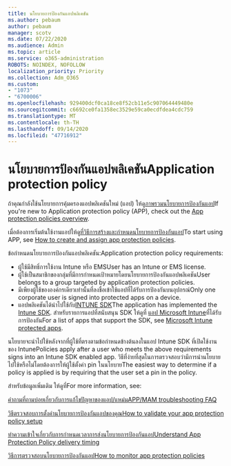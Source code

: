```yaml
---
title: นโยบายการป้องกันแอปพลิเคชัน
ms.author: pebaum
author: pebaum
manager: scotv
ms.date: 07/22/2020
ms.audience: Admin
ms.topic: article
ms.service: o365-administration
ROBOTS: NOINDEX, NOFOLLOW
localization_priority: Priority
ms.collection: Adm_O365
ms.custom:
- "1073"
- "6700006"
ms.openlocfilehash: 929400dcf0ca18ce8f52cb11e5c907064449480e
ms.sourcegitcommit: c6692ce0fa1358ec3529e59ca0ecdfdea4cdc759
ms.translationtype: MT
ms.contentlocale: th-TH
ms.lasthandoff: 09/14/2020
ms.locfileid: "47716912"
---
```

# <a name="application-protection-policy"></a><span data-ttu-id="4d7be-102">นโยบายการป้องกันแอปพลิเคชัน</span><span class="sxs-lookup"><span data-stu-id="4d7be-102">Application protection policy</span></span>

<span data-ttu-id="4d7be-103">ถ้าคุณกำลังใช้นโยบายการคุ้มครองแอปพลิเคชันใหม่ (แอป) ให้ดู[ภาพรวมนโยบายการป้องกันแอป](https://docs.microsoft.com/intune/apps/app-protection-policy)</span><span class="sxs-lookup"><span data-stu-id="4d7be-103">If you're new to Application protection policy (APP), check out the [App protection policies overview](https://docs.microsoft.com/intune/apps/app-protection-policy).</span></span>

<span data-ttu-id="4d7be-104">เมื่อต้องการเริ่มต้นใช้งานแอปให้ดู[ที่วิธีการสร้างและกำหนดนโยบายการป้องกันแอป](https://docs.microsoft.com/intune/app-protection-policies)</span><span class="sxs-lookup"><span data-stu-id="4d7be-104">To start using APP, see [How to create and assign app protection policies](https://docs.microsoft.com/intune/app-protection-policies).</span></span>

<span data-ttu-id="4d7be-105">ข้อกำหนดนโยบายการป้องกันแอปพลิเคชัน:</span><span class="sxs-lookup"><span data-stu-id="4d7be-105">Application protection policy requirements:</span></span>

- <span data-ttu-id="4d7be-106">ผู้ใช้มีสิทธิ์การใช้งาน Intune หรือ EMS</span><span class="sxs-lookup"><span data-stu-id="4d7be-106">User has an Intune or EMS license.</span></span>
- <span data-ttu-id="4d7be-107">ผู้ใช้เป็นสมาชิกของกลุ่มที่มีการกำหนดเป้าหมายโดยนโยบายการป้องกันแอปพลิเคชัน</span><span class="sxs-lookup"><span data-stu-id="4d7be-107">User belongs to a group targeted by application protection policies.</span></span>
- <span data-ttu-id="4d7be-108">มีเพียงผู้ใช้ขององค์กรเดียวเท่านั้นที่ลงชื่อเข้าใช้แอปที่ได้รับการป้องกันบนอุปกรณ์</span><span class="sxs-lookup"><span data-stu-id="4d7be-108">Only one corporate user is signed into protected apps on a device.</span></span>
- <span data-ttu-id="4d7be-109">แอปพลิเคชันได้นำไปใช้กับ[INTUNE SDK](https://docs.microsoft.com/intune/app-sdk-get-started)</span><span class="sxs-lookup"><span data-stu-id="4d7be-109">The application has implemented the [Intune SDK](https://docs.microsoft.com/intune/app-sdk-get-started).</span></span> <span data-ttu-id="4d7be-110">สำหรับรายการแอปที่สนับสนุน SDK ให้ดูที่ [แอป Microsoft Intune](https://docs.microsoft.com/intune/apps-supported-intune-apps)ที่ได้รับการป้องกัน</span><span class="sxs-lookup"><span data-stu-id="4d7be-110">For a list of apps that support the SDK, see [Microsoft Intune protected apps](https://docs.microsoft.com/intune/apps-supported-intune-apps).</span></span>

<span data-ttu-id="4d7be-111">นโยบายจะนำไปใช้หลังจากที่ผู้ใช้ที่ตรงตามข้อกำหนดข้างต้นลงในแอป Intune SDK ที่เปิดใช้งานของ Intune</span><span class="sxs-lookup"><span data-stu-id="4d7be-111">Policies apply after a user who meets the above requirements signs into an Intune SDK enabled app.</span></span> <span data-ttu-id="4d7be-112">วิธีที่ง่ายที่สุดในการตรวจสอบว่ามีการนำนโยบายไปใช้หรือไม่โดยต้องการให้ผู้ใช้ตั้งค่า pin ในนโยบาย</span><span class="sxs-lookup"><span data-stu-id="4d7be-112">The easiest way to determine if a policy is applied is by requiring that the user set a pin in the policy.</span></span> 

<span data-ttu-id="4d7be-113">สำหรับข้อมูลเพิ่มเติม ให้ดูที่</span><span class="sxs-lookup"><span data-stu-id="4d7be-113">For more information, see:</span></span>

[<span data-ttu-id="4d7be-114">คำถามที่ถามบ่อยเกี่ยวกับการแก้ไขปัญหาของแอป/แหม่ม</span><span class="sxs-lookup"><span data-stu-id="4d7be-114">APP/MAM troubleshooting FAQ</span></span>](https://docs.microsoft.com/intune/apps/troubleshoot-mam)  

[<span data-ttu-id="4d7be-115">วิธีตรวจสอบการตั้งค่านโยบายการป้องกันแอปของคุณ</span><span class="sxs-lookup"><span data-stu-id="4d7be-115">How to validate your app protection policy setup</span></span>](https://docs.microsoft.com/intune/app-protection-policies-validate)

[<span data-ttu-id="4d7be-116">ทำความเข้าใจเกี่ยวกับการกำหนดเวลาการส่งนโยบายการป้องกันแอป</span><span class="sxs-lookup"><span data-stu-id="4d7be-116">Understand App Protection Policy delivery timing</span></span>](https://docs.microsoft.com/intune/app-protection-policy-delivery)  

[<span data-ttu-id="4d7be-117">วิธีการตรวจสอบนโยบายการป้องกันแอป</span><span class="sxs-lookup"><span data-stu-id="4d7be-117">How to monitor app protection policies</span></span>](https://docs.microsoft.com/intune/app-protection-policies-monitor)